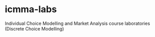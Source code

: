 # icmma-labs
Individual Choice Modelling and Market Analysis course laboratories (Discrete Choice Modelling)
